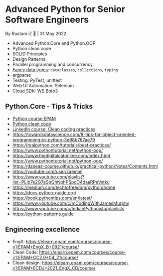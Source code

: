 # Advanced Python for Senior Software Engineers

By Rustam-Z 🚀 | 31 May 2022

- Advanced Python.Core and Python.OOP
- Python clean code
- SOLID Principles
- Design Patterns
- Parallel programming and concurrency
- [Fancy data types](data_structures): `dataclasses`, `collections`, `typing`
- argparse
- Testing: PyTest, unittest
- Web UI Automation: Selenium
- Cloud SDK: WS Boto3


## Python.Core - Tips & Tricks
- [Python course EPAM](https://kb.epam.com/display/RD/Python+TA+MEP#)
- [Python clean code](https://github.com/zedr/clean-code-python)
- [LinkedIn course: Clean coding practices](https://www.linkedin.com/learning/agile-software-development-clean-coding-practices)
- https://towardsdatascience.com/8-tips-for-object-oriented-programming-in-python-3e98b767ae79
- https://realpython.com/tutorials/best-practices/
- https://www.pythontutorial.net/python-oop/
- https://www.thedigitalcatonline.com/index.html
- https://www.pythontutorial.net/python-oop/
- https://dabeaz-course.github.io/practical-python/Notes/Contents.html
- https://youtube.com/user/zaemiel 
- https://www.youtube.com/playlist?list=PLlb7e2G7aSpQhNphPSpcO4daaRPeVstku
- https://medium.com/techtofreedom/python/home
- https://docs.python-guide.org/
- https://book.pythontips.com/en/latest/
- https://www.youtube.com/c/mCodingWithJamesMurphy
- https://www.youtube.com/c/IndianPythonista/playlists 
- https://python-patterns.guide

## Engineering excellence
- EngX: https://elearn.epam.com/courses/course-v1:EPAM+EngX_B+0921/course/
- Clean Code: https://elearn.epam.com/courses/course-v1:EPAM+CC2.0+04_21/course/
- Clean design: https://elearn.epam.com/courses/course-v1:EPAM+ECDJ+2021_EngX_CD/course/
